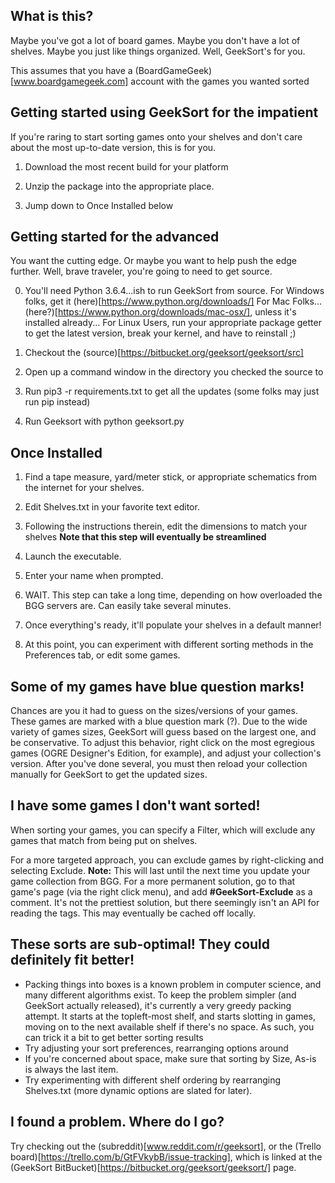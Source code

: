 ## What is this?
Maybe you've got a lot of board games. Maybe you don't have a lot of shelves. Maybe you just like things organized.
Well, GeekSort's for you. 

This assumes that you have a (BoardGameGeek)[www.boardgamegeek.com] account with the games you wanted sorted 

## Getting started using GeekSort for the impatient
If you're raring to start sorting games onto your shelves and don't care about the most up-to-date version, this is for you.

1. Download the most recent build for your platform

2. Unzip the package into the appropriate place.

3. Jump down to Once Installed below

## Getting started for the advanced
You want the cutting edge. Or maybe you want to help push the edge further. Well, brave traveler, you're going to need to get source.

0. You'll need Python 3.6.4...ish to run GeekSort from source.
For Windows folks, get it (here)[https://www.python.org/downloads/]
For Mac Folks... (here?)[https://www.python.org/downloads/mac-osx/], unless it's installed already...
For Linux Users, run your appropriate package getter to get the latest version, break your kernel, and have to reinstall ;)

1. Checkout the (source)[https://bitbucket.org/geeksort/geeksort/src]

2. Open up a command window in the directory you checked the source to

3. Run pip3 -r requirements.txt to get all the updates (some folks may just run pip instead)

4. Run Geeksort with python geeksort.py


## Once Installed
1. Find a tape measure, yard/meter stick, or appropriate schematics from the internet for your shelves.

2. Edit Shelves.txt in your favorite text editor.

3. Following the instructions therein, edit the dimensions to match your shelves
**Note that this step will eventually be streamlined**

4. Launch the executable.

5. Enter your name when prompted.

6. WAIT. This step can take a long time, depending on how overloaded the BGG servers are. Can easily take several minutes.

7. Once everything's ready, it'll populate your shelves in a default manner!

8. At this point, you can experiment with different sorting methods in the Preferences tab, or edit some games.

## Some of my games have blue question marks!

Chances are you it had to guess on the sizes/versions of your games. These games are marked with a blue question mark (?).
Due to the wide variety of games sizes, GeekSort will guess based on the largest one, and be conservative. To adjust this behavior,
right click on the most egregious games (OGRE Designer's Edition, for example), and adjust your collection's version.
After you've done several, you must then reload your collection manually for GeekSort to get the updated sizes.

## I have some games I don't want sorted!
When sorting your games, you can specify a Filter, which will exclude any games that match from being put on shelves.

For a more targeted approach, you can exclude games by right-clicking and selecting Exclude. 
**Note:** This will last until the next time you update your game collection from BGG.
For a more permanent solution, go to that game's page (via the right click menu), and add **#GeekSort-Exclude** as a comment.
It's not the prettiest solution, but there seemingly isn't an API for reading the tags.  This may eventually be cached off locally.

## These sorts are sub-optimal! They could definitely fit better!

* Packing things into boxes is a known problem in computer science, and many different algorithms exist.
  To keep the problem simpler (and GeekSort actually released), it's currently a very greedy packing attempt.
  It starts at the topleft-most shelf, and starts slotting in games, moving on to the next available shelf if there's no space.
  As such, you can trick it a bit to get better sorting results
* Try adjusting your sort preferences, rearranging options around
* If you're concerned about space, make sure that sorting by Size, As-is is always the last item.
* Try experimenting with different shelf ordering by rearranging Shelves.txt (more dynamic options are slated for later). 

## I found a problem. Where do I go?

Try checking out the (subreddit)[www.reddit.com/r/geeksort], or the (Trello board)[https://trello.com/b/GtFVkybB/issue-tracking], 
which is linked at the (GeekSort BitBucket)[https://bitbucket.org/geeksort/geeksort/] page.


